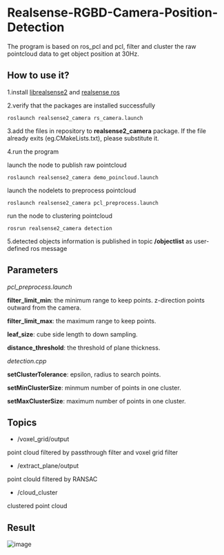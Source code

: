 # Realsense-RGBD-Camera-Position-Detection
The program is based on ros_pcl and pcl, filter and cluster the raw pointcloud data to get object position at 30Hz.

## How to use it?
1.install [librealsense2](http://wiki.ros.org/librealsense2) and [realsense ros](wiki.ros.org/realsense2_camera)

2.verify that the packages are installed successfully

    roslaunch realsense2_camera rs_camera.launch

3.add the files in repository to **realsense2_camera** package.
If the file already exits (eg.CMakeLists.txt), please substitute it.

4.run the program

launch the node to publish raw pointcloud
    
    roslaunch realsense2_camera demo_poincloud.launch

launch the nodelets to preprocess pointcloud
    
    roslaunch realsense2_camera pcl_preprocess.launch
    
run the node to clustering pointcloud
    
    rosrun realsense2_camera detection
    
5.detected objects information is published in topic **/objectlist** as user-defined ros message

## Parameters
*pcl_preprocess.launch*

**filter_limit_min**: the minimum range to keep points. z-direction points outward from the camera.

**filter_limit_max**: the maximum range to keep points.

**leaf_size**: cube side length to down sampling.

**distance_threshold**: the threshold of plane thickness.

*detection.cpp*

**setClusterTolerance**: epsilon, radius to search points.

**setMinClusterSize**: minmum number of points in one cluster.

**setMaxClusterSize**: maximum number of points in one cluster.

## Topics
* /voxel_grid/output

point cloud filtered by passthrough filter and voxel grid filter

* /extract_plane/output

point clould filtered by RANSAC

* /cloud_cluster

clustered point cloud

## Result
![image](https://github.com/waterww/Realsense-RGBD-Camera-Position-Detection/raw/master/image.jpg)

